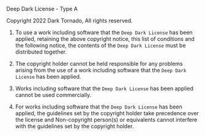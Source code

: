 Deep Dark License - Type A

Copyright 2022 Dark Tornado, All rights reserved.

1. To use a work including software that the `Deep Dark License` has been applied, retaining the above copyright notice, this list of conditions and the following notice, the contents of the `Deep Dark License` must be distributed together.

2. The copyright holder cannot be held responsible for any problems arising from the use of a work including software that the `Deep Dark License` has been applied.

3. Works including software that the `Deep Dark License` has been applied cannot be used commercially.

4. For works including software that the `Deep Dark License` has been applied, the guidelines set by the copyright holder take precedence over the license and Non-copyright person(s) or equivalents cannot interfere with the guidelines set by the copyright holder.